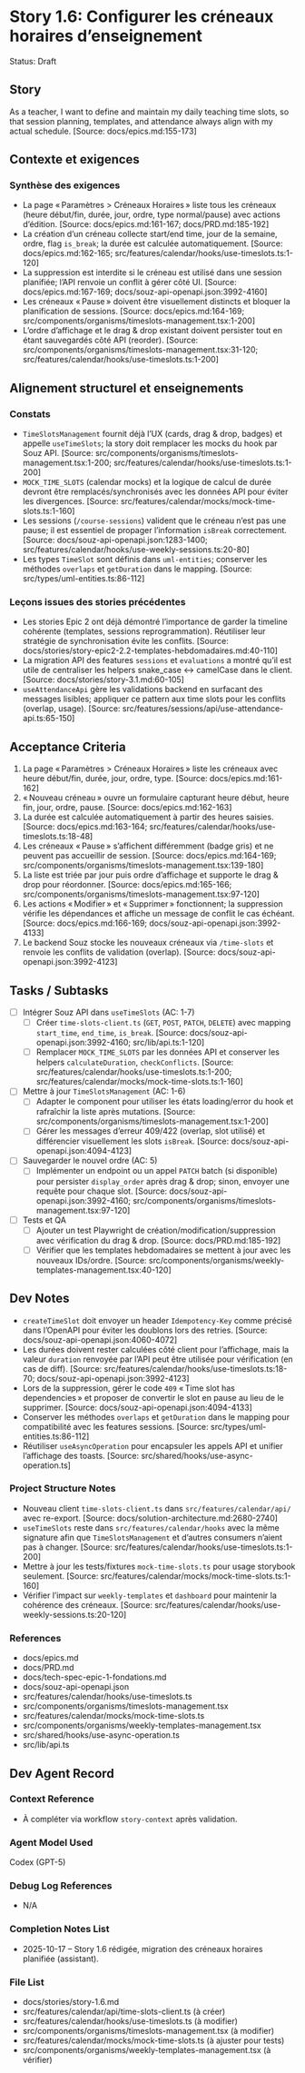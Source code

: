 <!-- story_header:start -->
# Story 1.6: Configurer les créneaux horaires d’enseignement

Status: Draft
<!-- story_header:end -->

<!-- story_body:start -->
## Story

As a teacher,
I want to define and maintain my daily teaching time slots,
so that session planning, templates, and attendance always align with my actual schedule. [Source: docs/epics.md:155-173]
<!-- story_body:end -->

<!-- requirements_context_summary:start -->
## Contexte et exigences

### Synthèse des exigences
- La page « Paramètres > Créneaux Horaires » liste tous les créneaux (heure début/fin, durée, jour, ordre, type normal/pause) avec actions d’édition. [Source: docs/epics.md:161-167; docs/PRD.md:185-192]
- La création d’un créneau collecte start/end time, jour de la semaine, ordre, flag `is_break`; la durée est calculée automatiquement. [Source: docs/epics.md:162-165; src/features/calendar/hooks/use-timeslots.ts:1-120]
- La suppression est interdite si le créneau est utilisé dans une session planifiée; l’API renvoie un conflit à gérer côté UI. [Source: docs/epics.md:167-169; docs/souz-api-openapi.json:3992-4160]
- Les créneaux « Pause » doivent être visuellement distincts et bloquer la planification de sessions. [Source: docs/epics.md:164-169; src/components/organisms/timeslots-management.tsx:1-200]
- L’ordre d’affichage et le drag & drop existant doivent persister tout en étant sauvegardés côté API (reorder). [Source: src/components/organisms/timeslots-management.tsx:31-120; src/features/calendar/hooks/use-timeslots.ts:1-200]
<!-- requirements_context_summary:end -->

<!-- structure_alignment_summary:start -->
## Alignement structurel et enseignements

### Constats
- `TimeSlotsManagement` fournit déjà l’UX (cards, drag & drop, badges) et appelle `useTimeSlots`; la story doit remplacer les mocks du hook par Souz API. [Source: src/components/organisms/timeslots-management.tsx:1-200; src/features/calendar/hooks/use-timeslots.ts:1-200]
- `MOCK_TIME_SLOTS` (calendar mocks) et la logique de calcul de durée devront être remplacés/synchronisés avec les données API pour éviter les divergences. [Source: src/features/calendar/mocks/mock-time-slots.ts:1-160]
- Les sessions (`/course-sessions`) valident que le créneau n’est pas une pause; il est essentiel de propager l’information `isBreak` correctement. [Source: docs/souz-api-openapi.json:1283-1400; src/features/calendar/hooks/use-weekly-sessions.ts:20-80]
- Les types `TimeSlot` sont définis dans `uml-entities`; conserver les méthodes `overlaps` et `getDuration` dans le mapping. [Source: src/types/uml-entities.ts:86-112]

### Leçons issues des stories précédentes
- Les stories Epic 2 ont déjà démontré l’importance de garder la timeline cohérente (templates, sessions reprogrammation). Réutiliser leur stratégie de synchronisation évite les conflits. [Source: docs/stories/story-epic2-2.2-templates-hebdomadaires.md:40-110]
- La migration API des features `sessions` et `evaluations` a montré qu’il est utile de centraliser les helpers snake_case ↔ camelCase dans le client. [Source: docs/stories/story-3.1.md:60-105]
- `useAttendanceApi` gère les validations backend en surfacant des messages lisibles; appliquer ce pattern aux time slots pour les conflits (overlap, usage). [Source: src/features/sessions/api/use-attendance-api.ts:65-150]
<!-- structure_alignment_summary:end -->

<!-- acceptance_criteria:start -->
## Acceptance Criteria

1. La page « Paramètres > Créneaux Horaires » liste les créneaux avec heure début/fin, durée, jour, ordre, type. [Source: docs/epics.md:161-162]
2. « Nouveau créneau » ouvre un formulaire capturant heure début, heure fin, jour, ordre, pause. [Source: docs/epics.md:162-163]
3. La durée est calculée automatiquement à partir des heures saisies. [Source: docs/epics.md:163-164; src/features/calendar/hooks/use-timeslots.ts:18-48]
4. Les créneaux « Pause » s’affichent différemment (badge gris) et ne peuvent pas accueillir de session. [Source: docs/epics.md:164-169; src/components/organisms/timeslots-management.tsx:139-180]
5. La liste est triée par jour puis ordre d’affichage et supporte le drag & drop pour réordonner. [Source: docs/epics.md:165-166; src/components/organisms/timeslots-management.tsx:97-120]
6. Les actions « Modifier » et « Supprimer » fonctionnent; la suppression vérifie les dépendances et affiche un message de conflit le cas échéant. [Source: docs/epics.md:166-169; docs/souz-api-openapi.json:3992-4133]
7. Le backend Souz stocke les nouveaux créneaux via `/time-slots` et renvoie les conflits de validation (overlap). [Source: docs/souz-api-openapi.json:3992-4123]
<!-- acceptance_criteria:end -->

<!-- tasks_subtasks:start -->
## Tasks / Subtasks

- [ ] Intégrer Souz API dans `useTimeSlots` (AC: 1-7)
  - [ ] Créer `time-slots-client.ts` (`GET`, `POST`, `PATCH`, `DELETE`) avec mapping `start_time`, `end_time`, `is_break`. [Source: docs/souz-api-openapi.json:3992-4160; src/lib/api.ts:1-120]
  - [ ] Remplacer `MOCK_TIME_SLOTS` par les données API et conserver les helpers `calculateDuration`, `checkConflicts`. [Source: src/features/calendar/hooks/use-timeslots.ts:1-200; src/features/calendar/mocks/mock-time-slots.ts:1-160]
- [ ] Mettre à jour `TimeSlotsManagement` (AC: 1-6)
  - [ ] Adapter le component pour utiliser les états loading/error du hook et rafraîchir la liste après mutations. [Source: src/components/organisms/timeslots-management.tsx:1-200]
  - [ ] Gérer les messages d’erreur 409/422 (overlap, slot utilisé) et différencier visuellement les slots `isBreak`. [Source: docs/souz-api-openapi.json:4094-4123]
- [ ] Sauvegarder le nouvel ordre (AC: 5)
  - [ ] Implémenter un endpoint ou un appel `PATCH` batch (si disponible) pour persister `display_order` après drag & drop; sinon, envoyer une requête pour chaque slot. [Source: docs/souz-api-openapi.json:3992-4160; src/components/organisms/timeslots-management.tsx:97-120]
- [ ] Tests et QA
  - [ ] Ajouter un test Playwright de création/modification/suppression avec vérification du drag & drop. [Source: docs/PRD.md:185-192]
  - [ ] Vérifier que les templates hebdomadaires se mettent à jour avec les nouveaux IDs/ordre. [Source: src/components/organisms/weekly-templates-management.tsx:40-120]
<!-- tasks_subtasks:end -->

<!-- dev_notes_with_citations:start -->
## Dev Notes

- `createTimeSlot` doit envoyer un header `Idempotency-Key` comme précisé dans l’OpenAPI pour éviter les doublons lors des retries. [Source: docs/souz-api-openapi.json:4060-4072]
- Les durées doivent rester calculées côté client pour l’affichage, mais la valeur `duration` renvoyée par l’API peut être utilisée pour vérification (en cas de diff). [Source: src/features/calendar/hooks/use-timeslots.ts:18-70; docs/souz-api-openapi.json:3992-4123]
- Lors de la suppression, gérer le code `409` « Time slot has dependencies » et proposer de convertir le slot en pause au lieu de le supprimer. [Source: docs/souz-api-openapi.json:4094-4133]
- Conserver les méthodes `overlaps` et `getDuration` dans le mapping pour compatibilité avec les features sessions. [Source: src/types/uml-entities.ts:86-112]
- Réutiliser `useAsyncOperation` pour encapsuler les appels API et unifier l’affichage des toasts. [Source: src/shared/hooks/use-async-operation.ts]

### Project Structure Notes

- Nouveau client `time-slots-client.ts` dans `src/features/calendar/api/` avec re-export. [Source: docs/solution-architecture.md:2680-2740]
- `useTimeSlots` reste dans `src/features/calendar/hooks` avec la même signature afin que `TimeSlotsManagement` et d’autres consumers n’aient pas à changer. [Source: src/features/calendar/hooks/use-timeslots.ts:1-200]
- Mettre à jour les tests/fixtures `mock-time-slots.ts` pour usage storybook seulement. [Source: src/features/calendar/mocks/mock-time-slots.ts:1-160]
- Vérifier l’impact sur `weekly-templates` et `dashboard` pour maintenir la cohérence des créneaux. [Source: src/features/calendar/hooks/use-weekly-sessions.ts:20-120]

### References

- docs/epics.md
- docs/PRD.md
- docs/tech-spec-epic-1-fondations.md
- docs/souz-api-openapi.json
- src/features/calendar/hooks/use-timeslots.ts
- src/components/organisms/timeslots-management.tsx
- src/features/calendar/mocks/mock-time-slots.ts
- src/components/organisms/weekly-templates-management.tsx
- src/shared/hooks/use-async-operation.ts
- src/lib/api.ts
<!-- dev_notes_with_citations:end -->

<!-- change_log:start -->
## Dev Agent Record

### Context Reference

- À compléter via workflow `story-context` après validation.

### Agent Model Used

Codex (GPT-5)

### Debug Log References

- N/A

### Completion Notes List

- 2025-10-17 – Story 1.6 rédigée, migration des créneaux horaires planifiée (assistant).

### File List

- docs/stories/story-1.6.md
- src/features/calendar/api/time-slots-client.ts (à créer)
- src/features/calendar/hooks/use-timeslots.ts (à modifier)
- src/components/organisms/timeslots-management.tsx (à modifier)
- src/features/calendar/mocks/mock-time-slots.ts (à ajuster pour tests)
- src/components/organisms/weekly-templates-management.tsx (à vérifier)
<!-- change_log:end -->
